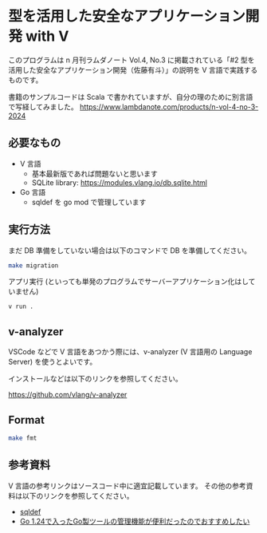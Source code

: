 # 型を活用した安全なアプリケーション開発 with V

このプログラムは n 月刊ラムダノート Vol.4, No.3 に掲載されている「#2 型を活用した安全なアプリケーション開発（佐藤有斗）」の説明を V 言語で実践するものです。

書籍のサンプルコードは Scala で書かれていますが、自分の理のために別言語で写経してみました。
https://www.lambdanote.com/products/n-vol-4-no-3-2024

## 必要なもの

- V 言語
  - 基本最新版であれば問題ないと思います
  - SQLite library: https://modules.vlang.io/db.sqlite.html
- Go 言語
  - sqldef を go mod で管理しています

## 実行方法

まだ DB 準備をしていない場合は以下のコマンドで DB を準備してください。

```bash
make migration
```

アプリ実行 (といっても単発のプログラムでサーバーアプリケーション化はしていません)

```bash
v run .
```

## v-analyzer

VSCode などで V 言語をあつかう際には、v-analyzer (V 言語用の Language Server) を使うとよいです。

インストールなどは以下のリンクを参照してください。

https://github.com/vlang/v-analyzer

## Format

```bash
make fmt
```

## 参考資料

V 言語の参考リンクはソースコード中に適宜記載しています。
その他の参考資料は以下のリンクを参照してください。

- [sqldef](https://github.com/sqldef/sqldef)
- [Go 1.24で入ったGo製ツールの管理機能が便利だったのでおすすめしたい](https://blog.syum.ai/entry/2025/03/01/235814)
